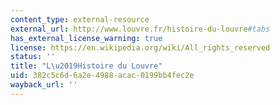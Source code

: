 ```yaml
---
content_type: external-resource
external_url: http://www.louvre.fr/histoire-du-louvre#tabs
has_external_license_warning: true
license: https://en.wikipedia.org/wiki/All_rights_reserved
status: ''
title: "L\u2019Histoire du Louvre"
uid: 382c5c6d-6a2e-4988-acac-0199bb4fec2e
wayback_url: ''
---
```

